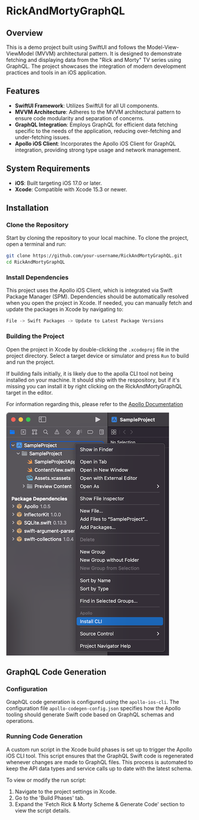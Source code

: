# RickAndMortyGraphQL

## Overview

This is a demo project built using SwiftUI and follows the Model-View-ViewModel (MVVM) architectural pattern. It is designed to demonstrate fetching and displaying data from the "Rick and Morty" TV series using GraphQL. The project showcases the integration of modern development practices and tools in an iOS application.

## Features

- **SwiftUI Framework**: Utilizes SwiftUI for all UI components.
- **MVVM Architecture**: Adheres to the MVVM architectural pattern to ensure code modularity and separation of concerns.
- **GraphQL Integration**: Employs GraphQL for efficient data fetching specific to the needs of the application, reducing over-fetching and under-fetching issues.
- **Apollo iOS Client**: Incorporates the Apollo iOS Client for GraphQL integration, providing strong type usage and network management.

## System Requirements

- **iOS**: Built targeting iOS 17.0 or later.
- **Xcode**: Compatible with Xcode 15.3 or newer.

## Installation

### Clone the Repository

Start by cloning the repository to your local machine. To clone the project, open a terminal and run:

```bash
git clone https://github.com/your-username/RickAndMortyGraphQL.git
cd RickAndMortyGraphQL
```

### Install Dependencies

This project uses the Apollo iOS Client, which is integrated via Swift Package Manager (SPM). Dependencies should be automatically resolved when you open the project in Xcode. If needed, you can manually fetch and update the packages in Xcode by navigating to:

```swift
File -> Swift Packages -> Update to Latest Package Versions
```

### Building the Project

Open the project in Xcode by double-clicking the `.xcodeproj` file in the project directory. Select a target device or simulator and press `Run` to build and run the project.

If building fails initially, it is likely due to the apolla CLI tool not being installed on your machine. It should ship with the respository, but if it's missing you can install it by right clicking on the RickAndMortyGraphQL target in the editor.

For information regarding this, please refer to the [Apollo Documentation](https://www.apollographql.com/docs/ios/get-started)

![Install Apolla CLI](install-apollo-xcode-plugin.png?raw=true "Install Apolla CLI")

## GraphQL Code Generation

### Configuration

GraphQL code generation is configured using the `apollo-ios-cli`. The configuration file `apollo-codegen-config.json` specifies how the Apollo tooling should generate Swift code based on GraphQL schemas and operations.

### Running Code Generation

A custom run script in the Xcode build phases is set up to trigger the Apollo iOS CLI tool. This script ensures that the GraphQL Swift code is regenerated whenever changes are made to GraphQL files. This process is automated to keep the API data types and service calls up to date with the latest schema.

To view or modify the run script:
1. Navigate to the project settings in Xcode.
2. Go to the 'Build Phases' tab.
3. Expand the 'Fetch Rick & Morty Scheme & Generate Code' section to view the script details.
